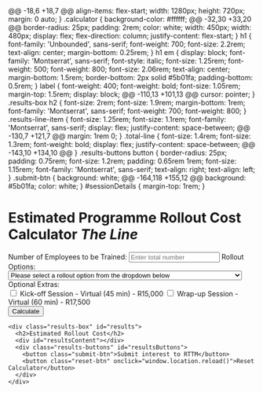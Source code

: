 <!DOCTYPE html>

<html lang="en">
<head>
<meta charset="UTF-8" />
@@ -18,6 +18,7 @@
align-items: flex-start;
width: 1280px;
height: 720px;
      margin: 0 auto;
}
.calculator {
background-color: #ffffff;
@@ -32,30 +33,20 @@
border-radius: 25px;
padding: 2rem;
color: white;
      width: 450px;
      width: 480px;
display: flex;
flex-direction: column;
justify-content: flex-start;
}
h1 {
      font-family: 'Unbounded', sans-serif;
      font-weight: 700;
      font-size: 2.2rem;
      text-align: center;
      margin-bottom: 0.25rem;
    }
    h1 em {
      display: block;
font-family: 'Montserrat', sans-serif;
      font-style: italic;
      font-size: 1.25rem;
      font-weight: 500;
      font-weight: 800;
      font-size: 2.06rem;
      text-align: center;
margin-bottom: 1.5rem;
      border-bottom: 2px solid #5b01fa;
      padding-bottom: 0.5rem;
}
label {
      font-weight: 400;
      font-weight: bold;
font-size: 1.05rem;
margin-top: 1.5rem;
display: block;
@@ -110,13 +101,13 @@
cursor: pointer;
}
.results-box h2 {
      font-size: 2rem;
      font-size: 1.9rem;
margin-bottom: 1rem;
font-family: 'Montserrat', sans-serif;
      font-weight: 700;
      font-weight: 800;
}
.results-line-item {
      font-size: 1.25rem;
      font-size: 1.1rem;
font-family: 'Montserrat', sans-serif;
display: flex;
justify-content: space-between;
@@ -130,7 +121,7 @@
margin: 1rem 0;
}
.total-line {
      font-size: 1.4rem;
      font-size: 1.3rem;
font-weight: bold;
display: flex;
justify-content: space-between;
@@ -143,10 +134,10 @@
}
.results-buttons button {
border-radius: 25px;
      padding: 0.75rem;
      font-size: 1.2rem;
      padding: 0.65rem 1rem;
      font-size: 1.15rem;
font-family: 'Montserrat', sans-serif;
      text-align: right;
      text-align: left;
}
.submit-btn {
background: white;
@@ -164,118 +155,12 @@
background: #5b01fa;
color: white;
}
    #sessionDetails {
      margin-top: 1rem;
    }
</style>
</head>
<body>
  <div class="container">
    <div class="calculator">
      <h1>
        Estimated Programme Rollout Cost Calculator
        <em>The Line</em>
      </h1>
      <label for="learners">Number of Employees to be Trained:</label>
      <input type="number" id="learners" oninput="toggleEngagementOptions()" placeholder="Enter total number" />
      <label for="engagement">Rollout Options:</label>
      <select id="engagement" onchange="toggleEngagementOptions()" required>
        <option value="" disabled selected hidden>Please select a rollout option from the dropdown below</option>
        <option value="elearning">Standard eLearning (Free)</option>
        <option value="team">Team Meeting Rollout (Free)</option>
        <option value="internal">Dedicated Sessions - Internal Facilitation (Free)</option>
        <option value="external_virtual">Dedicated Sessions - RTTM Facilitation: Virtual (60 min) - R3,500/session</option>
        <option value="external_inperson">Dedicated Sessions - RTTM Facilitation: In-person (60 min) - R4,500/session</option>
      </select>
      <div id="sessionInfo" style="display:none;">
        <em>We recommend group sizes of 25 people to allow for better engagement. Each group would attend 5 sessions, 1 per episode of the programme.</em>
        <div id="sessionDetails"></div>
      </div>
      <label>Optional Extras:</label>
      <div class="checkboxes">
        <label><input type="checkbox" id="kickoff" /> Kick-off Session - Virtual (45 min) - R15,000</label>
        <label><input type="checkbox" id="wrapup" /> Wrap-up Session - Virtual (60 min) - R17,500</label>
      </div>
      <button onclick="calculateTotal()">Calculate</button>
    </div>

    <div class="results-box" id="results">
      <h2>Estimated Rollout Cost</h2>
      <div id="resultsContent"></div>
      <div class="results-buttons" id="resultsButtons">
        <button class="submit-btn">Submit interest to RTTM</button>
        <button class="reset-btn" onclick="window.location.reload()">Reset Calculator</button>
      </div>
    </div>
  </div>

  <script>
    function toggleEngagementOptions() {
      const learners = parseInt(document.getElementById("learners").value) || 0;
      const engagement = document.getElementById("engagement").value;
      const sessionInfo = document.getElementById("sessionInfo");
      const sessionDetails = document.getElementById("sessionDetails");

      if (engagement.startsWith("external") && learners > 0) {
        const groups = Math.ceil(learners / 25);
        const sessions = groups * 5;
        sessionInfo.style.display = "block";
        sessionDetails.innerHTML = `<p><strong>Calculation:</strong> ${learners} learners ÷ 25 pax = ${groups} group(s) × 5 sessions = <strong>${sessions} sessions</strong></p>`;
      } else {
        sessionInfo.style.display = "none";
        sessionDetails.innerHTML = "";
      }
    }

    function getContentCost(learners) {
      let rate = 450;
      if (learners > 5000) rate = 300;
      else if (learners > 4000) rate = 330;
      else if (learners > 3000) rate = 360;
      else if (learners > 2000) rate = 390;
      else if (learners > 1000) rate = 420;
      const total = learners * rate;
      return Math.min(total, 3500000);
    }

    function calculateTotal() {
      const learners = parseInt(document.getElementById("learners").value) || 0;
      const engagement = document.getElementById("engagement").value;
      const kickoff = document.getElementById("kickoff").checked;
      const wrapup = document.getElementById("wrapup").checked;

      const contentCost = getContentCost(learners);

      let engagementCost = 0;
      let sessions = 0;
      if (engagement.startsWith("external")) {
        const groups = Math.ceil(learners / 25);
        sessions = groups * 5;
        const rate = engagement === "external_virtual" ? 3500 : 4500;
        engagementCost = sessions * rate;
      }

      let resultsHTML = '';
      resultsHTML += `<div class='results-line-item'><span>Content Cost:</span><span>R${contentCost.toLocaleString()}</span></div>`;

      if (engagementCost > 0) {
        resultsHTML += `<div class='results-line-item'><span>Engagement Session:</span><span>R${engagementCost.toLocaleString()}</span></div>`;
      }

      if (kickoff) {
        resultsHTML += `<div class='results-line-item'><span>Kick-off</span><span>R15,000</span></div>`;
      }
      if (wrapup) {
        resultsHTML += `<div class='results-line-item'><span>Wrap-up</span><span>R17,500</span></div>`;
      }

      const extrasCost = (kickoff ? 15000 : 0) + (wrapup ? 17500 : 0);
      const totalCost = contentCost + engagementCost + extrasCost;

      resultsHTML += `<div class="line"></div>`;
      resultsHTML += `<div class='total-line'><span>Total Estimated Cost</span><span>R${totalCost.toLocaleString()}</span></div>`;
      resultsHTML += `<div class="line"></div>`;

      document.getElementById("resultsContent").innerHTML = resultsHTML;
      document.getElementById("resultsButtons").style.display = "flex";
    }
  </script>
  <!-- Body content remains unchanged -->
</body>
</html>
